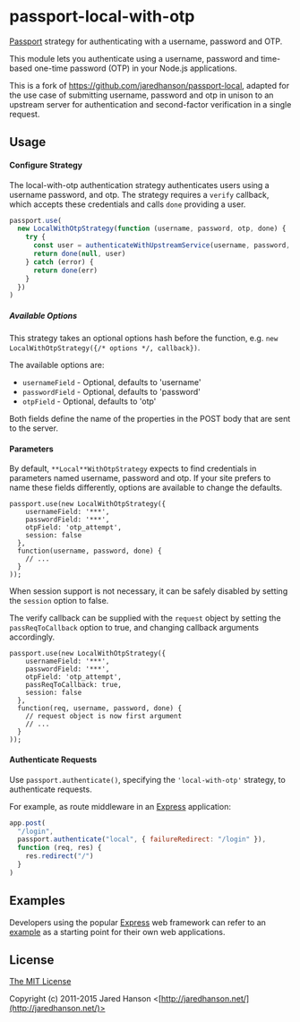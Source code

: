 # passport-local-with-otp

[Passport] strategy for authenticating with a username,
password and OTP.

This module lets you authenticate using a username, password and time-based
one-time password (OTP) in your Node.js applications.

This is a fork of https://github.com/jaredhanson/passport-local, adapted for the
use case of submitting username, password and otp in unison to an upstream
server for authentication and second-factor verification in a single request.

## Usage

#### Configure Strategy

The local-with-otp authentication strategy authenticates users using a username
password, and otp. The strategy requires a `verify` callback, which accepts
these credentials and calls `done` providing a user.

```js
passport.use(
  new LocalWithOtpStrategy(function (username, password, otp, done) {
    try {
      const user = authenticateWithUpstreamService(username, password, otp)
      return done(null, user)
    } catch (error) {
      return done(err)
    }
  })
)
```

##### Available Options

This strategy takes an optional options hash before the function, e.g. `new LocalWithOtpStrategy({/* options */, callback})`.

The available options are:

- `usernameField` - Optional, defaults to 'username'
- `passwordField` - Optional, defaults to 'password'
- `otpField` - Optional, defaults to 'otp'

Both fields define the name of the properties in the POST body that are sent to the server.

#### Parameters

By default, `**Local**WithOtpStrategy` expects to find credentials in parameters
named username, password and otp. If your site prefers to name these fields
differently, options are available to change the defaults.

    passport.use(new LocalWithOtpStrategy({
        usernameField: '***',
        passwordField: '***',
        otpField: 'otp_attempt',
        session: false
      },
      function(username, password, done) {
        // ...
      }
    ));

When session support is not necessary, it can be safely disabled by
setting the `session` option to false.

The verify callback can be supplied with the `request` object by setting
the `passReqToCallback` option to true, and changing callback arguments
accordingly.

    passport.use(new LocalWithOtpStrategy({
        usernameField: '***',
        passwordField: '***',
        otpField: 'otp_attempt',
        passReqToCallback: true,
        session: false
      },
      function(req, username, password, done) {
        // request object is now first argument
        // ...
      }
    ));

#### Authenticate Requests

Use `passport.authenticate()`, specifying the `'local-with-otp'` strategy, to
authenticate requests.

For example, as route middleware in an [Express](http://expressjs.com/)
application:

```js
app.post(
  "/login",
  passport.authenticate("local", { failureRedirect: "/login" }),
  function (req, res) {
    res.redirect("/")
  }
)
```

## Examples

Developers using the popular [Express](http://expressjs.com/) web framework can
refer to an [example](https://github.com/passport/express-4.x-local-example)
as a starting point for their own web applications.

## License

[The MIT License](http://opensource.org/licenses/MIT)

Copyright (c) 2011-2015 Jared Hanson <[http://jaredhanson.net/](http://jaredhanson.net/)>

[passport]: http://passportjs.org/
[circleci]: https://app.circleci.com/pipelines/github/artsy/passport-local-with-otp
[anandaroop]: https://github.com/anandaroop
[npm_package]: https://www.npmjs.com/package/@artsy/passport-local-with-otp
[auto_orb]: https://github.com/artsy/orbs/tree/main/src/auto
